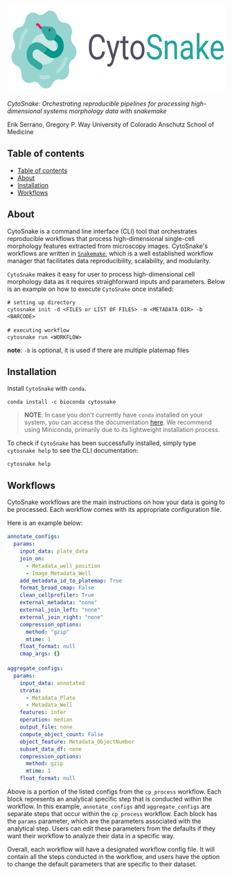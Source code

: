 <img height="200" src="https://raw.githubusercontent.com/WayScience/CytoSnake/main/logo/with-text-for-light-bg.png?raw=true">

_CytoSnake: Orchestrating reproducible pipelines for processing high-dimensional systems morphology data with snakemake_

Erik Serrano, Gregory P. Way
University of Colorado Anschutz School of Medicine

## Table of contents

- [Table of contents](#table-of-contents)
- [About](#about)
- [Installation](#installation)
- [Workflows](#workflows)

## About

CytoSnake is a command line interface (CLI) tool that orchestrates reproducible workflows that process high-dimensional single-cell morphology features extracted from microscopy images.
CytoSnake's workflows are written in [`Snakemake`](https://github.com/snakemake/snakemake), which is a well established workflow manager that facilitates data reproducibility, scalability, and modularity.

`CytoSnake` makes it easy for user to process high-dimensional cell morphology data as it requires straighforward inputs and parameters.
Below is an example on how to execute `CytoSnake` once installed:

```text
# setting up directory
cytosnake init -d <FILES or LIST OF FILES> -m <METADATA DIR> -b <BARCODE>

# executing workflow
cytosnake run <WORKFLOW>
```

**note**: `-b` is optional, it is used if there are multiple platemap files

## Installation

Install `CytoSnake` with `conda`.

```text
conda install -c bioconda cytosnake
```

>**NOTE**: In case you don't currently have `conda` installed on your system, you can access the documentation [here](https://docs.conda.io/en/latest/miniconda.html).
We recommend using Miniconda, primarily due to its lightweight installation process.

To check if `CytoSnake` has been successfully installed, simply type `cytosnake help` to see the CLI documentation:

```text
cytosnake help
```

## Workflows

CytoSnake workflows are the main instructions on how your data is going to be processed.
Each workflow comes with its appropriate configuration file.

Here is an example below:

```yaml
annotate_configs:
  params:
    input_data: plate_data
    join_on:
      - Metadata_well_position
      - Image_Metadata_Well
    add_metadata_id_to_platemap: True
    format_broad_cmap: False
    clean_cellprofiler: True
    external_metadata: "none"
    external_join_left: "none"
    external_join_right: "none"
    compression_options:
      method: "gzip"
      mtime: 1
    float_format: null
    cmap_args: {}

aggregate_configs:
  params:
    input_data: annotated
    strata:
      - Metadata_Plate
      - Metadata_Well
    features: infer
    operation: median
    output_file: none
    compute_object_count: False
    object_feature: Metadata_ObjectNumber
    subset_data_df: none
    compression_options:
      method: gzip
      mtime: 1
    float_format: null

```

Above is a portion of the listed configs from the `cp_process` workflow.
Each block represents an analytical specific step that is conducted within the workflow.
In this example, `annotate_configs` and `aggregate_configs` are separate steps that occur within the `cp_process` workflow.
Each block has the `params` parameter, which are the parameters associated with the analytical step.
Users can edit these parameters from the defaults if they want their workflow to analyze their data in a specific way.

Overall, each workflow will have a designated workflow config file.
It will contain all the steps conducted in the workflow, and users have the option to change the default parameters that are specific to their dataset.
